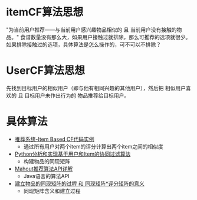 # itemCF算法思想
"为当前用户推荐——与当前用户感兴趣物品相似的 且 当前用户没有接触的物品。"
食谱数量没有那么大，如果用户接触过就排除，那么可推荐的选项就很少。
如果排除接触过的选项，具体算法是怎么操作的，可不可以不排除？

# UserCF算法思想
先找到目标用户的相似用户（即与他有相同兴趣的其他用户），然后把 相似用户喜欢的 且 目标用户未作出行为的 物品推荐给目标用户。


# 具体算法

* [推荐系统-Item Based CF代码实例](https://www.jianshu.com/p/c235385f328a)
    - 通过所有用户对两个item的评分计算出两个item之间的相似度
* [Python分析和实现基于用户和Item的协同过滤算法](https://blog.csdn.net/Gamer_gyt/article/details/51346159)
    - 构建物品的同现矩阵
* [Mahout推荐算法API详解](https://blog.csdn.net/zhoubl668/article/details/13297663?spm=a2c6h.12873639.0.0.3de82efdaD19kI)
    - Java语言的算法API
* [建立物品的同现矩阵的过程 和 同现矩阵*评分矩阵的意义](https://blog.csdn.net/andrewgb/article/details/50760575)
    - 同现矩阵含义和建立过程



